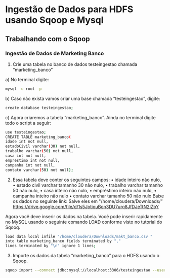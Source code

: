 # Ingestão de Dados para HDFS usando Sqoop e Mysql

## Trabalhando com o Sqoop

### Ingestão de Dados de Marketing Banco
1. Crie uma tabela no banco de dados testeingestao chamada “marketing_banco”

  a) No terminal digite:
   ```sh
   mysql -u root -p
  ```
  b) Caso não exista vamos criar uma base chamada “testeingestao”, digite:
   ```sh
   create database testeingestao;
   ```
  c) Agora criaremos a tabela “marketing_banco”. Ainda no terminal digite todo o script a seguir:
   ```sh
   use testeingestao;
   CREATE TABLE marketing_banco(
   idade int not null,
   estadoCivil varchar(30) not null,
   trabalho varchar(50) not null,
   casa int not null,
   emprestimo int not null,
   campanha int not null,
   contato varchar(50) not null);
  ```
2. Essa tabela deve conter os seguintes campos:
• idade inteiro não nulo,
• estado civil varchar tamanho 30 não nulo,
• trabalho varchar tamanho 50 não nulo,
• casa inteiro não nulo,
• empréstimo inteiro não nulo,
• campanha inteiro não nulo
• contato varchar tamanho 50 não nulo
Baixe os dados no seguinte link: Salve eles em "/home/cloudera/Downloads/”
https://drive.google.com/file/d/1s5JotiouBon3DU7urq8JfDJeTtN2IZbY

 Agora você deve inserir os dados na tabela. Você pode inserir rapidamente no MySQL usando o seguinte comando LOAD conforme visto no tutorial do Sqooq.
 ```sh
 load data local infile "/home/cloudera/Downloads/makt_banco.csv "
 into table marketing_banco fields terminated by ","
 lines terminated by "\n" ignore 1 lines;
```
3. Importe os dados da tabela “marketing_banco” para o HDFS usando o Sqoop.
 ```sh
sqoop import --connect jdbc:mysql://localhost:3306/testeingestao --username root --password cloudera --table marketing_banco -m 1
```
